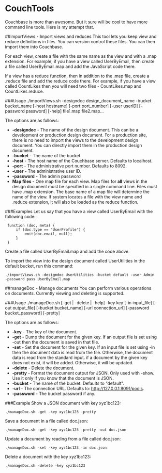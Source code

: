 # CouchTools

Couchbase is more than awesome. But it sure will be cool to have more command line tools. Here is my attempt that.

##importViews - Import views and reduces
This tool lets you keep view and reduce definitions in files. You can version control these files. You can then import them into Couchbase.

For each view, create a file with the same name as the view and with a .map extension. For example, if you have a view called UserByEmail, then create a file called UserByEmail.map and add the JavaScript code there.

If a view has a reduce function, then in addition to the .map file, create a .reduce file and add the reduce code there. For example, if you have a view called CountLikes then you will need two files - CountLikes.map and CountLikes.reduce.

###Usage
	./importViews.sh -designdoc design_document_name -bucket bucket_name [-host hostname] [-port port_number] [-user userID] [-password password] [-help] file1.map file2.map...

The options are as follows:

- **-designdoc** - The name of the design document. This can be a development or production design document. For a production site, there is no need to import the views to the development design document. You can directly import them in the production design document.
- **-bucket** - The name of the bucket. 
- **-host** - The host name of the Couchbase server. Defaults to localhost.
- **-port** - The administrative port number. Defaults to 8092.
- **-user** - The administrative user ID.
- **-password** - The admin password
- **Map files** - One map file for each view. Map files for **all** views in the design document must be specified in a single command line. Files must have .map extension. The base name of a map file will determine the name of the view. If system locates a file with the view name and .reduce extension, it will also be loaded as the reduce function.

###Examples
Let us say that you have a view called UserByEmail with the following code:

	 function (doc, meta) {
		 if (doc.type == "UserProfile") {
			 emit(doc.email, null);
		 }
	 }

Create a file called UserByEmail.map and add the code above.

To import the view into the design document called UserUtilities in the default bucket, run this command:

	./importViews.sh -designdoc UserUtilities -bucket default -user Admin -password pass UserByEmail.map

##manageDoc - Manage documents
You can perform various operations on documents. Currently viewing and deleting is supported.

###Usage
	./manageDoc.sh [-get | -delete | -help] -key key [-in input_file] [-out output_file] [-bucket bucket_name] [-url connection_url] [-password bucket_password] [-pretty]

The options are as follows:

- **-key** - The key of the document.
- **-get** - Dump the document for the given key. If an output file is set using -out then the document is saved in that file.
- **-set** - Set the document for the given key. If an input file is set using -in then the document data is read from the file. Otherwise, the document data
is read from the standard input. if a document by the given key does not exist, it will be added. Otherwise, it will be updated.
- **-delete** - Delete the document.
- **-pretty** - Format the document output for JSON. Only used with -show. Use it only if you know that the document is JSON.
- **-bucket** - The name of the bucket. Defaults to "default".
- **-url** - The connection URL. Defaults to: http://127.0.0.1:8091/pools.
- **-password** - The bucket password if any.

###Example
Show a JSON document with key xyz1bc123:

	./manageDoc.sh -get -key xyz1bc123 -pretty
	
Save a document in a file called doc.json:

	./manageDoc.sh -get -key xyz1bc123 -pretty -out doc.json
	
Update a document by reading from a file called doc.json:

	./manageDoc.sh -set -key xyz1bc123 -in doc.json

Delete a document with the key xyz1bc123:

	./manageDoc.sh -delete -key xyz1bc123


